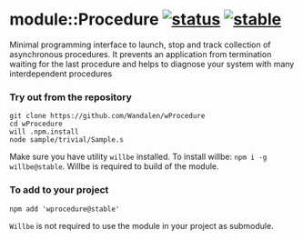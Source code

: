 
# module::Procedure [![status](https://github.com/Wandalen/wProcedure/actions/workflows/StandardPublish.yml/badge.svg)](https://github.com/Wandalen/wProcedure/actions/workflows/StandardPublish.yml) [![stable](https://img.shields.io/badge/stability-stable-brightgreen.svg)](https://github.com/emersion/stability-badges#stable)

Minimal programming interface to launch, stop and track collection of asynchronous procedures. It prevents an application from termination waiting for the last procedure and helps to diagnose your system with many interdependent procedures

### Try out from the repository

```
git clone https://github.com/Wandalen/wProcedure
cd wProcedure
will .npm.install
node sample/trivial/Sample.s
```

Make sure you have utility `willbe` installed. To install willbe: `npm i -g willbe@stable`. Willbe is required to build of the module.

### To add to your project

```
npm add 'wprocedure@stable'
```

`Willbe` is not required to use the module in your project as submodule.


